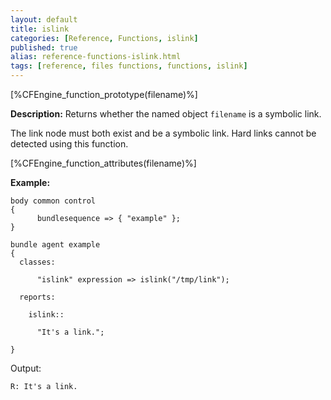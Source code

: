 ```yaml
---
layout: default
title: islink
categories: [Reference, Functions, islink]
published: true
alias: reference-functions-islink.html
tags: [reference, files functions, functions, islink]
---
```


[%CFEngine_function_prototype(filename)%]

**Description:** Returns whether the named object `filename` is a symbolic 
link.

The link node must both exist and be a symbolic link. Hard links cannot
be detected using this function.

[%CFEngine_function_attributes(filename)%]

**Example:**

```cf3
body common control
{
      bundlesequence => { "example" };
}

bundle agent example
{
  classes:

      "islink" expression => islink("/tmp/link");

  reports:

    islink::

      "It's a link.";

}
```

Output:

```
R: It's a link.
```
